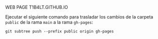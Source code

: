 WEB PAGE T1B4LT.GITHUB.IO

Ejecutar el siguiente comando para trasladar los cambios de la carpeta `public` de la rama `main` a la rama `gh-pages`:

```
git subtree push --prefix public origin gh-pages
```
